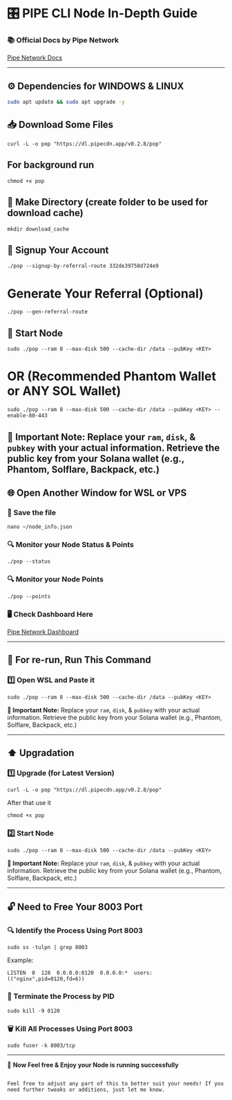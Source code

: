 
# 🎛 PIPE CLI Node In-Depth Guide

### 📚 Official Docs by Pipe Network
[Pipe Network Docs](https://docs.pipe.network/devnet-2)

---

## ⚙️ Dependencies for WINDOWS & LINUX
```sh
sudo apt update && sudo apt upgrade -y
```

## 📥 Download Some Files
```
curl -L -o pop "https://dl.pipecdn.app/v0.2.8/pop"

```
## For background run
```
chmod +x pop
```

## 📂 Make Directory (create folder to be used for download cache)
```
mkdir download_cache
```

## 📝 Signup Your Account
```
./pop --signup-by-referral-route 332de39758d724e9
```
# Generate Your Referral (Optional)
```
./pop --gen-referral-route
```

## 🚀 Start Node
```
sudo ./pop --ram 8 --max-disk 500 --cache-dir /data --pubKey <KEY>
```
# OR (Recommended Phantom Wallet or ANY SOL Wallet)
```
sudo ./pop --ram 8 --max-disk 500 --cache-dir /data --pubKey <KEY> --enable-80-443
```
**🔔 Important Note:** Replace your `ram`, `disk`, & `pubkey` with your actual information. Retrieve the public key from your Solana wallet (e.g., Phantom, Solflare, Backpack, etc.)
---

## 🌐 Open Another Window for WSL or VPS

### 💾 Save the file
```
nano ~/node_info.json
```

### 🔍 Monitor your Node Status & Points
```
./pop --status
```
### 🔍 Monitor your Node Points
``` 
./pop --points
```

### 🖥 Check Dashboard Here
[Pipe Network Dashboard](https://dashboard.pipenetwork.com/node-lookup)

---

## 🔄 For re-run, Run This Command

### 1️⃣ Open WSL and Paste it
```
sudo ./pop --ram 8 --max-disk 500 --cache-dir /data --pubKey <KEY>
```

**🔔 Important Note:** Replace your `ram`, `disk`, & `pubkey` with your actual information. Retrieve the public key from your Solana wallet (e.g., Phantom, Solflare, Backpack, etc.)

---

## ⬆️ Upgradation

### 1️⃣ Upgrade (for Latest Version)
```
curl -L -o pop "https://dl.pipecdn.app/v0.2.8/pop"
```
 After that use it
 ```
chmod +x pop
```

### 2️⃣ Start Node
```
sudo ./pop --ram 8 --max-disk 500 --cache-dir /data --pubKey <KEY>
```

**🔔 Important Note:** Replace your `ram`, `disk`, & `pubkey` with your actual information. Retrieve the public key from your Solana wallet (e.g., Phantom, Solflare, Backpack, etc.)

---

## 🔓 Need to Free Your 8003 Port

### 🔍 Identify the Process Using Port 8003
```
sudo ss -tulpn | grep 8003
```

Example:
```
LISTEN  0  128  0.0.0.0:0120  0.0.0.0:*  users:(("nginx",pid=0120,fd=6))
```

### 🛑 Terminate the Process by PID
```
sudo kill -9 0120
```

### 🗑 Kill All Processes Using Port 8003
```
sudo fuser -k 8003/tcp
```

---

🎉 **Now Feel free & Enjoy your Node is running successfully**

```

Feel free to adjust any part of this to better suit your needs! If you need further tweaks or additions, just let me know.
```
